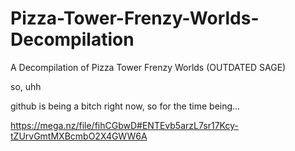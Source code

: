 # Pizza-Tower-Frenzy-Worlds-Decompilation
 A Decompilation of Pizza Tower Frenzy Worlds (OUTDATED SAGE)

so, uhh

github is being a bitch right now, so for the time being...

https://mega.nz/file/fihCGbwD#ENTEvb5arzL7sr17Kcy-tZUrvGmtMXBcmbO2X4GWW6A
